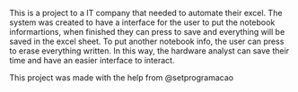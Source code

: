This is a project to a IT company that needed to automate their excel.
The system was created to have a interface for the user to put the notebook informartions, when finished they can press to save and everything will be saved in the excel sheet.
To put another notebook info, the user can press to erase everything written.
In this way, the hardware analyst can save their time and have an easier interface to interact.

This project was made with the help from @setprogramacao 
